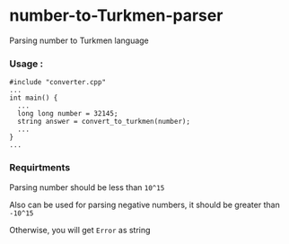# number-to-Turkmen-parser
Parsing number to Turkmen language

### Usage : 
~~~
#include "converter.cpp"
...
int main() {
  ...
  long long number = 32145;
  string answer = convert_to_turkmen(number);
  ...
}
...
~~~
### Requirtments

Parsing number should be less than `10^15`
 
Also can be used for parsing negative numbers, it should be greater than `-10^15`

Otherwise, you will get `Error` as string
